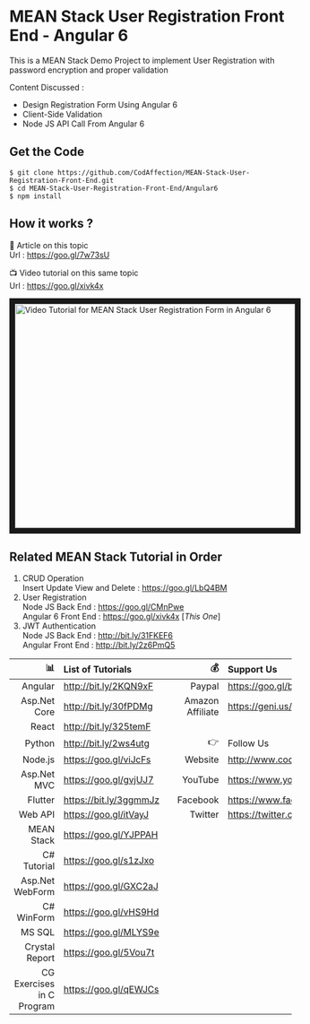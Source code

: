 # MEAN Stack User Registration Front End - Angular 6
This is a MEAN Stack Demo Project to implement User Registration with password encryption and proper validation

Content Discussed :
 - Design Registration Form Using Angular 6
 - Client-Side Validation
 - Node JS API Call From Angular 6

## Get the Code

```
$ git clone https://github.com/CodAffection/MEAN-Stack-User-Registration-Front-End.git
$ cd MEAN-Stack-User-Registration-Front-End/Angular6
$ npm install
```

 ## How it works ?
 
 :scroll: Article on this topic  
 Url : https://goo.gl/7w73sU
 
 :tv: Video tutorial on this same topic  
 Url : https://goo.gl/xivk4x
 
<a href="http://www.youtube.com/watch?feature=player_embedded&v=V9zDNfVs7Z4
" target="_blank"><img src="http://img.youtube.com/vi/V9zDNfVs7Z4/0.jpg" 
alt="Video Tutorial for MEAN Stack User Registration Form in Angular 6" width="500" height="400" border="10" /></a>


## Related MEAN Stack Tutorial in Order
1. CRUD Operation  
    Insert Update View and Delete : https://goo.gl/LbQ4BM
2. User Registration <br/>
    Node JS Back End : https://goo.gl/CMnPwe  <br/>
    Angular 6 Front End : https://goo.gl/xivk4x [_This One_]  
3. JWT Authentication <br/>
    Node JS Back End  : http://bit.ly/31FKEF6  
    Angular Front End : http://bit.ly/2z6PmQ5


| :bar_chart:               |  List of Tutorials   |   | :moneybag:           | Support Us                           |
|--------------------------:|:---------------------|---|---------------------:|:-------------------------------------|
| Angular                   |http://bit.ly/2KQN9xF |   |Paypal                | https://goo.gl/bPcyXW                |
| Asp.Net Core              |http://bit.ly/30fPDMg |   |Amazon   Affiliate    | https://geni.us/JDzpE                |
| React                     |http://bit.ly/325temF |   |
| Python                    |http://bit.ly/2ws4utg |   | :point_right:        | Follow Us                            |
| Node.js                   |https://goo.gl/viJcFs |   |Website               |http://www.codaffection.com          |
| Asp.Net MVC               |https://goo.gl/gvjUJ7 |   |YouTube               |https://www.youtube.com/codaffection  |
| Flutter                   |https://bit.ly/3ggmmJz|   |Facebook              |https://www.facebook.com/codaffection |
| Web API                   |https://goo.gl/itVayJ |   |Twitter               |https://twitter.com/CodAffection      |
| MEAN Stack                |https://goo.gl/YJPPAH |   |
| C# Tutorial               |https://goo.gl/s1zJxo |   |
| Asp.Net WebForm           |https://goo.gl/GXC2aJ |   |
| C# WinForm                |https://goo.gl/vHS9Hd |   |
| MS SQL                    |https://goo.gl/MLYS9e |   |
| Crystal Report            |https://goo.gl/5Vou7t |   |
| CG Exercises in C Program |https://goo.gl/qEWJCs |   |

